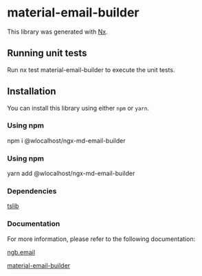 # material-email-builder

This library was generated with [Nx](https://nx.dev).

## Running unit tests

Run nx test material-email-builder to execute the unit tests.

## Installation

You can install this library using either `npm` or `yarn`.

### Using npm

npm i @wlocalhost/ngx-md-email-builder

### Using npm

yarn add @wlocalhost/ngx-md-email-builder

### Dependencies

[tslib](https://www.npmjs.com/package/tslib)

### Documentation

For more information, please refer to the following documentation:

[ngb.email](https://docs.ngb.email)

[material-email-builder](https://docs.ngb.email/templates/default-templates/material-email-builder)

